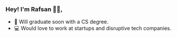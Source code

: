 ### Hey! I'm Rafsan 👦🏻,
- 🏫 Will graduate soon with a CS degree.
- 💻 Would love to work at startups and disruptive tech companies.
